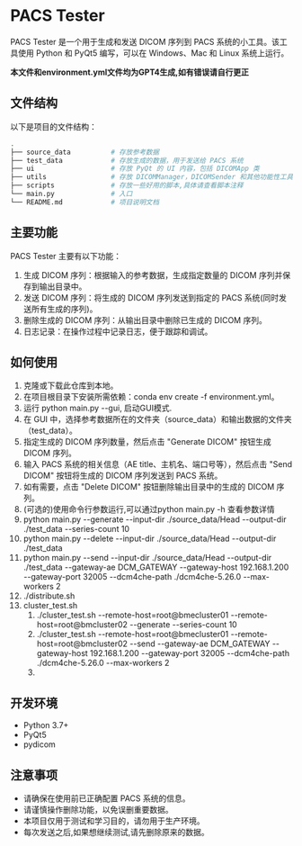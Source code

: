 # PACS Tester
PACS Tester 是一个用于生成和发送 DICOM 序列到 PACS 系统的小工具。该工具使用 Python 和 PyQt5 编写，可以在 Windows、Mac 和 Linux 系统上运行。

**本文件和environment.yml文件均为GPT4生成,如有错误请自行更正**

## 文件结构
以下是项目的文件结构：
```bash
.
├── source_data          # 存放参考数据
├── test_data            # 存放生成的数据，用于发送给 PACS 系统
├── ui                   # 存放 PyQt 的 UI 内容，包括 DICOMApp 类
├── utils                # 存放 DICOMManager，DICOMSender 和其他功能性工具
├── scripts              # 存放一些好用的脚本,具体请查看脚本注释
└── main.py              # 入口
└── README.md            # 项目说明文档

```
## 主要功能
PACS Tester 主要有以下功能：

1. 生成 DICOM 序列：根据输入的参考数据，生成指定数量的 DICOM 序列并保存到输出目录中。
2. 发送 DICOM 序列：将生成的 DICOM 序列发送到指定的 PACS 系统(同时发送所有生成的序列)。
3. 删除生成的 DICOM 序列：从输出目录中删除已生成的 DICOM 序列。
4. 日志记录：在操作过程中记录日志，便于跟踪和调试。
## 如何使用
1. 克隆或下载此仓库到本地。
2. 在项目根目录下安装所需依赖：conda env create -f environment.yml。
3. 运行 python main.py --gui, 启动GUI模式.
4. 在 GUI 中，选择参考数据所在的文件夹（source_data）和输出数据的文件夹（test_data）。
5. 指定生成的 DICOM 序列数量，然后点击 "Generate DICOM" 按钮生成 DICOM 序列。
6. 输入 PACS 系统的相关信息（AE title、主机名、端口号等），然后点击 "Send DICOM" 按钮将生成的 DICOM 序列发送到 PACS 系统。
7. 如有需要，点击 "Delete DICOM" 按钮删除输出目录中的生成的 DICOM 序列。
8. (可选的)使用命令行参数运行,可以通过python main.py -h 查看参数详情
9.  python main.py --generate --input-dir ./source_data/Head --output-dir ./test_data --series-count 10
10. python main.py --delete --input-dir ./source_data/Head --output-dir ./test_data
11. python main.py --send --input-dir ./source_data/Head --output-dir ./test_data --gateway-ae DCM_GATEWAY --gateway-host 192.168.1.200 --gateway-port 32005 --dcm4che-path ./dcm4che-5.26.0 --max-workers 2
9. ./distribute.sh
10. cluster_test.sh
    1. ./cluster_test.sh --remote-host=root@bmecluster01 --remote-host=root@bmcluster02 --generate --series-count 10 
    2. ./cluster_test.sh --remote-host=root@bmecluster01 --remote-host=root@bmcluster02 --send --gateway-ae DCM_GATEWAY --gateway-host 192.168.1.200 --gateway-port 32005 --dcm4che-path ./dcm4che-5.26.0 --max-workers 2
    3. 

## 开发环境
- Python 3.7+
- PyQt5
- pydicom
## 注意事项
- 请确保在使用前已正确配置 PACS 系统的信息。
- 请谨慎操作删除功能，以免误删重要数据。
- 本项目仅用于测试和学习目的，请勿用于生产环境。
- 每次发送之后,如果想继续测试,请先删除原来的数据。